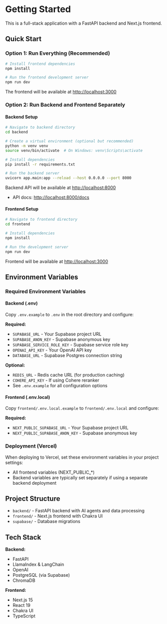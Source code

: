 # Getting Started

This is a full-stack application with a FastAPI backend and Next.js frontend.

## Quick Start

### Option 1: Run Everything (Recommended)

```bash
# Install frontend dependencies
npm install

# Run the frontend development server
npm run dev
```

The frontend will be available at [http://localhost:3000](http://localhost:3000)

### Option 2: Run Backend and Frontend Separately

#### Backend Setup

```bash
# Navigate to backend directory
cd backend

# Create a virtual environment (optional but recommended)
python -m venv venv
source venv/bin/activate  # On Windows: venv\Scripts\activate

# Install dependencies
pip install -r requirements.txt

# Run the backend server
uvicorn app.main:app --reload --host 0.0.0.0 --port 8000
```

Backend API will be available at [http://localhost:8000](http://localhost:8000)
- API docs: [http://localhost:8000/docs](http://localhost:8000/docs)

#### Frontend Setup

```bash
# Navigate to frontend directory
cd frontend

# Install dependencies
npm install

# Run the development server
npm run dev
```

Frontend will be available at [http://localhost:3000](http://localhost:3000)

## Environment Variables

### Required Environment Variables

#### Backend (.env)
Copy `.env.example` to `.env` in the root directory and configure:

**Required:**
- `SUPABASE_URL` - Your Supabase project URL
- `SUPABASE_ANON_KEY` - Supabase anonymous key
- `SUPABASE_SERVICE_ROLE_KEY` - Supabase service role key
- `OPENAI_API_KEY` - Your OpenAI API key
- `DATABASE_URL` - Supabase Postgres connection string

**Optional:**
- `REDIS_URL` - Redis cache URL (for production caching)
- `COHERE_API_KEY` - If using Cohere reranker
- See `.env.example` for all configuration options

#### Frontend (.env.local)
Copy `frontend/.env.local.example` to `frontend/.env.local` and configure:

**Required:**
- `NEXT_PUBLIC_SUPABASE_URL` - Your Supabase project URL
- `NEXT_PUBLIC_SUPABASE_ANON_KEY` - Supabase anonymous key

### Deployment (Vercel)
When deploying to Vercel, set these environment variables in your project settings:
- All frontend variables (NEXT_PUBLIC_*)
- Backend variables are typically set separately if using a separate backend deployment

## Project Structure

- `backend/` - FastAPI backend with AI agents and data processing
- `frontend/` - Next.js frontend with Chakra UI
- `supabase/` - Database migrations

## Tech Stack

**Backend:**
- FastAPI
- LlamaIndex & LangChain
- OpenAI
- PostgreSQL (via Supabase)
- ChromaDB

**Frontend:**
- Next.js 15
- React 19
- Chakra UI
- TypeScript
